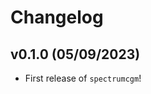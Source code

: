 # Changelog

<!--next-version-placeholder-->

## v0.1.0 (05/09/2023)

- First release of `spectrumcgm`!